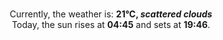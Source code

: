 <p  align="center"><br/>Currently, the weather is: <b> 21°C, <i>scattered clouds</i></b></br>Today, the sun rises at <b>04:45</b> and sets at <b>19:46</b>.</p>